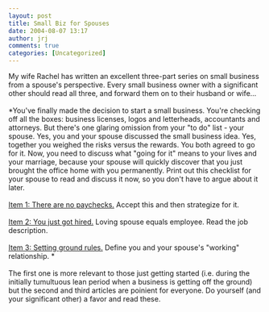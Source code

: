 ```yaml
---
layout: post
title: Small Biz for Spouses
date: 2004-08-07 13:17
author: jrj
comments: true
categories: [Uncategorized]
---
```

My wife Rachel has written an excellent three-part series on small business from a spouse's perspective. Every small business owner with a significant other should read all three, and forward them on to their husband or wife...<br /><br />*You've finally made the decision to start a small business. You're checking off all the boxes: business licenses, logos and letterheads, accountants and attorneys. But there's one glaring omission from your "to do" list - your spouse. Yes, you and your spouse discussed the small business idea. Yes, together you weighed the risks versus the rewards. You both agreed to go for it. Now, you need to discuss what "going for it" means to your lives and your marriage, because your spouse will quickly discover that you just brought the office home with you permanently. Print out this checklist for your spouse to read and discuss it now, so you don't have to argue about it later.<br /><br /><a href="http://www.small-biz-advisor.com/Articles/889.aspx">Item 1: There are no paychecks.</a> Accept this and then strategize for it.<br /><br /><a href="http://www.small-biz-advisor.com/Articles/890.aspx">Item 2: You just got hired.</a> Loving spouse equals employee. Read the job description.<br /><br /><a href="http://www.small-biz-advisor.com/Articles/891.aspx">Item 3: Setting ground rules.</a> Define you and your spouse's "working" relationship. *<br /><br />The first one is more relevant to those just getting started (i.e. during the initially tumultuous lean period when a business is getting off the ground) but the second and third articles are poinient for everyone. Do yourself (and your significant other) a favor and read these.
